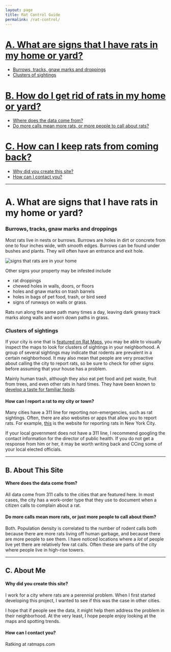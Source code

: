 ```yaml
---
layout: page
title: Rat Control Guide
permalink: /rat-control/
---
```



# [A. What are signs that I have rats in my home or yard?](#rats-in-the-home)

  + [Burrows, tracks, gnaw marks and droppings](#signs)
  + [Clusters of sightings](#clusters)

# [B. How do I get rid of rats in my home or yard?](#about-rat-maps)

  + [Where does the data come from?](#where-data)
  + [Do more calls mean more rats, or more people to call about rats?](#more-calls-mean)


# [C. How can I keep rats from coming back?](#about-me)

  + [Why did you create this site?](#why)
  + [How can I contact you?](#contact)



****

# A. What are signs that I have rats in my home or yard? <a id="rats-in-the-home"></a>

### Burrows, tracks, gnaw marks and droppings <a id="signs"></a>

Most rats live in nests or burrows. Burrows are holes in dirt or concrete from one to four inches wide, with smooth edges. Burrows can be found under bushes and plants. They will often have an entrance and exit hole.

![signs that rats are in your home](http://googledrive.com/host/0BxOPuM_gK7bqUW85bjZUd1UwTGs/faqs/Signs_that_rats_are_in_your_home.png)

Other signs your property may be infested include

+ rat droppings
+ chewed holes in walls, doors, or floors
+ holes and gnaw marks on trash barrels
+ holes in bags of pet food, trash, or bird seed
+ signs of runways on walls or grass.  

Rats run along the same path many times a day, leaving dark greasy track marks along walls and worn down paths in grass.   


### Clusters of sightings <a id="clusters"></a>

If your city is one that is [featured on Rat Maps](ratmaps.com/cities), you may be able to visually inspect the maps to look for clusters of sightings in your neighborhood. A group of several sightings may indicate that rodents are prevalent in a certain neighborhood. It may also mean that people are very proactive about calling the city to report rats, so be sure to check for other signs before assuming that your house has a problem.   

Mainly human trash, although they also eat pet food and pet waste, fruit from trees, and even other rats in hard times. They have been known to [develop a taste for familiar foods](http://nymag.com/daily/intelligencer/2013/03/new-york-city-rats-wont-eat-just-anything.html).


#### How can I report a rat to my city or town? <a id="report"></a>

Many cities have a 311 line for reporting non-emergencies, such as rat sightings. Often, there are also websites or apps that allow you to report rats. For example, [this](http://www1.nyc.gov/nyc-resources/service/2374/rodent-complaint) is the website for reporting rats in New York City. 

If your local government does not have a 311 line, I recommend googling the contact information for the director of public health. If you do not get a response from him or her, it may be worth writing back and CCing some of your local elected officials. 

****

## B. About This Site <a id="about-rat-maps"></a>

#### Where does the data come from? <a id="where-data"></a>

All data come from 311 calls to the cities that are featured here. In most cases, the city has a work-order type that they use to document when a citizen calls to complain about a rat.


#### Do more calls mean more rats, or just more people to call about them? <a id="more-calls-mean"></a>

Both. Population density is correlated to the number of rodent calls both because there are more rats living off human garbage, and because there are more people to see them. I have noticed locations where a *lot* of people live yet there are relatively few rat calls. Often these are parts of the city where people live in high-rise towers.    

 
****

## C. About Me <a id="about-me"></a>

#### Why did you create this site? <a id="why"></a>

I work for a city where rats are a perennial problem. When I first started developing this project, I wanted to see if this was the case in other cities. 

I hope that if people see the data, it might help them address the problem in their neighborhood. At the very least, I hope people enjoy looking at the maps and spotting trends.   


#### How can I contact you? <a id="contact"></a>

Ratking at ratmaps.com

<br>




